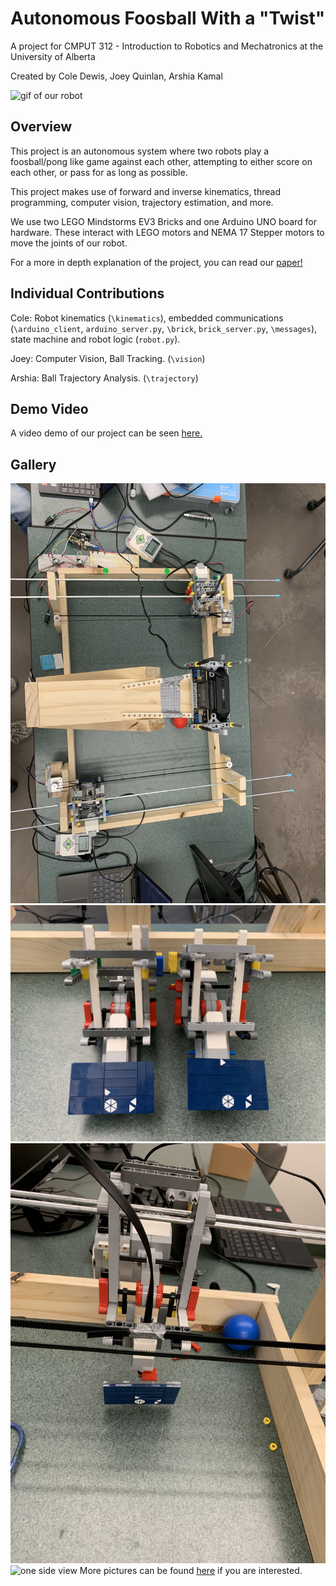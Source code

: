 # Autonomous Foosball With a "Twist"
A project for CMPUT 312 - Introduction to Robotics and Mechatronics at the University of Alberta

Created by Cole Dewis, Joey Quinlan, Arshia Kamal

![gif of our robot](img/robotgif.gif)

## Overview

This project is an autonomous system where two robots play a foosball/pong like game against each other, attempting to either score on each other, or pass for as long as possible. 

This project makes use of forward and inverse kinematics, thread programming, computer vision, trajectory estimation, and more.

We use two LEGO Mindstorms EV3 Bricks and one Arduino UNO board for hardware. These interact with LEGO motors and NEMA 17 Stepper motors to move the joints of our robot.

For a more in depth explanation of the project, you can read our [paper!](https://drive.google.com/file/d/1D_Xng_zkUOHNvnRvWYmK_6wHN3MmuqtN/view?usp=sharing)

## Individual Contributions
Cole: Robot kinematics (`\kinematics`), embedded communications (`\arduino_client`, `arduino_server.py`, `\brick`, `brick_server.py`, `\messages`), state machine and robot logic (`robot.py`). 

Joey: Computer Vision, Ball Tracking. (`\vision`)

Arshia: Ball Trajectory Analysis. (`\trajectory`)

## Demo Video
A video demo of our project can be seen [here.](https://drive.google.com/file/d/1JVUitq1qnXPh7LTEeeYDJyjFxKlvqjnj/view?usp=sharing)

## Gallery
![full overhead view](img/overhead.jpg) 
![carriages](img/carriages.jpg)
![carriage on rail](img/carriage_on_bars.jpg)
![one side view](img/one_side.jpg) 
More pictures can be found [here](https://drive.google.com/drive/folders/1K-71b0g8dWt_dnDoy4_n6FW7R2CDCx8E?usp=sharing) if you are interested.
